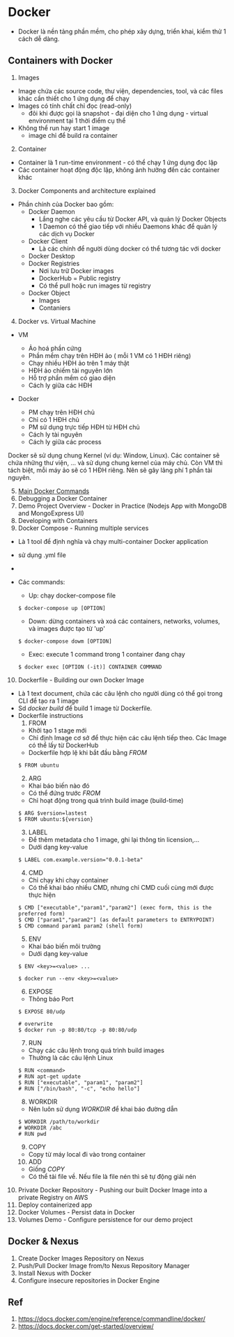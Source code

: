 # Docker
- Docker là nền tảng phần mềm, cho phép xây dựng, triển khai, kiểm thử 1 cách dễ dàng.

## Containers with Docker
1. Images
- Image chứa các source code, thư viện, dependencies, tool, và các files khác cần thiết cho 1 ứng dụng để chạy
- Images có tính chất chỉ đọc (read-only)
  - đôi khi được gọi là snapshot - đại diện cho 1 ứng dụng - virtual environment tại 1 thời điểm cụ thể
- Không thể run hay start 1 image
  - image chỉ để build ra container

2. Container
- Container là 1 run-time environment - có thể chạy 1 ứng dụng đọc lập
- Các container hoạt động độc lập, không ảnh hưởng đến các container khác

3. Docker Components and architecture explained
- Phần chính của Docker bao gồm:
  - Docker Daemon
    - Lắng nghe các yêu cầu từ Docker API, và quản lý Docker Objects
    - 1 Daemon có thể giao tiếp với nhiều Daemons khác để quản lý các dịch vụ Docker
  - Docker Client
    - Là các chính để người dùng docker có thể tương tác với docker
  - Docker Desktop
  - Docker Registries
    - Nơi lưu trữ Docker images
    - DockerHub = Public registry
    - Có thể pull hoặc run images từ registry
  - Docker Object
    - Images
    - Contaniers

4. Docker vs. Virtual Machine
- VM
  - Ảo hoá phần cứng
  - Phần mềm chạy trên HĐH ảo ( mỗi 1 VM có 1 HĐH riêng)
  - Chạy nhiều HĐH ảo trên 1 máy thật
  - HĐH ảo chiếm tài nguyên lớn
  - Hỗ trợ phần mềm có giao diện
  - Cách ly giữa các HĐH

- Docker
  - PM chạy trên HĐH chủ
  - Chỉ có 1 HĐH chủ
  - PM sử dụng trực tiếp HĐH từ HĐH chủ
  - Cách ly tài nguyên
  - Cách ly giữa các process
 
 Docker sẽ sử dụng chung Kernel (ví dụ: Window, Linux). Các container sẽ chứa những thư viện, ... và sử dụng chung kernel của máy chủ. Còn VM thì tách biệt, mỗi máy ảo sẽ có 1 HĐH riêng. Nên sẽ gây lãng phí 1 phần tài nguyên.

5. [Main Docker Commands](https://github.com/Datn1298/learningDevops/blob/master/week5/main_docker_commands.md)
6. Debugging a Docker Container
7. Demo Project Overview - Docker in Practice (Nodejs App with MongoDB and MongoExpress UI)
8. Developing with Containers
9. Docker Compose - Running multiple services
- Là 1 tool để định nghĩa và chạy multi-container Docker application
- sử dụng .yml file
-

- Các commands:
  - Up: chạy docker-compose file
  ````
  $ docker-compose up [OPTION]
  ````
  - Down: dừng containers và xoá các containers, networks, volumes, và images được tạo từ 'up'
  ````
  $ docker-compose dowm [OPTION]
  ````
  - Exec: execute 1 command trong 1 container đang chạy
  ````
  $ docker exec [OPTION (-it)] CONTAINER COMMAND  
  ````
10. Dockerfile - Building our own Docker Image
- Là 1 text document, chứa các câu lệnh cho người dùng có thể gọi trong CLI để tạo ra 1 image
- Sd *docker build* để build 1 image từ Dockerfile. 
- Dockerfile instructions
  1. FROM
  - Khởi tạo 1 stage mới
  - Chỉ định Image cơ sở để thực hiện các câu lệnh tiếp theo. Các Image có thể lấy từ DockerHub
  - Dockerfile hợp lệ khi bắt đầu bằng *FROM*
  ````
  $ FROM ubuntu
  ````
  2. ARG
  - Khai báo biến nào đó
  - Có thể đứng trước *FROM*
  - Chỉ hoạt động trong quá trình build image (build-time)
  ````
  $ ARG $version=lastest
  $ FROM ubuntu:${version}
  ````
  3. LABEL
  - Để thêm metadata cho 1 image, ghi lại thông tin licension,...
  - Dưới dạng key-value
  ````
  $ LABEL com.example.version="0.0.1-beta"
  ````
  4. CMD
  - Chỉ chạy khi chạy container
  - Có thể khai báo nhiều CMD, nhưng chỉ CMD cuối cùng mới được thực hiện
  ````
  $ CMD ["executable","param1","param2"] (exec form, this is the preferred form)
  $ CMD ["param1","param2"] (as default parameters to ENTRYPOINT)
  $ CMD command param1 param2 (shell form)
  ````
  5. ENV
  - Khai báo biến môi trường
  - Dưới dạng key-value
  ````
  $ ENV <key>=<value> ...

  $ docker run --env <key>=<value>
  ````
  6. EXPOSE
  - Thông báo Port
  ````
  $ EXPOSE 80/udp

  # overwrite
  $ docker run -p 80:80/tcp -p 80:80/udp
  ````
  7. RUN
  - Chạy các câu lệnh trong quá trình build images
  - Thường là các câu lệnh Linux
  ````
  $ RUN <command>
  # RUN apt-get update
  $ RUN ["executable", "param1", "param2"]
  # RUN ["/bin/bash", "-c", "echo hello"]
  ````
  8. WORKDIR
  - Nên luôn sử dụng *WORKDIR* để khai báo đường dẫn
  ````
  $ WORKDIR /path/to/workdir
  # WORKDIR /abc
  # RUN pwd
  ````
  9. COPY
  - Copy từ máy local đi vào trong container
  10. ADD
  - Giống *COPY*
  - Có thể tải file về. Nếu file là file nén thì sẽ tự động giải nén

10. Private Docker Repository - Pushing our built Docker Image into a private Registry on AWS
11. Deploy containerized app
12. Docker Volumes - Persist data in Docker
13. Volumes Demo - Configure persistence for our demo project
## Docker & Nexus
1. Create Docker Images Repository on Nexus
2. Push/Pull Docker Image from/to Nexus Repository Manager
3. Install Nexus with Docker
4. Configure insecure repositories in Docker Engine

## Ref
1. https://docs.docker.com/engine/reference/commandline/docker/
2. https://docs.docker.com/get-started/overview/